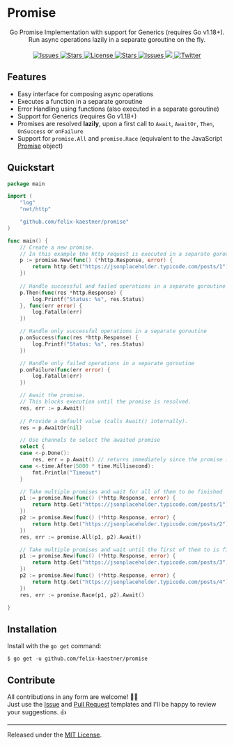 # Promise

<p align="center">
    <span>Go Promise Implementation with support for Generics (requires Go v1.18+).</span>
    <br>
    <span>Run async operations lazily in a separate goroutine on the fly.</span>
    <br><br>
    <a href="https://github.com/felix-kaestner/promise/issues">
        <img alt="Issues" src="https://img.shields.io/github/issues/felix-kaestner/promise?color=29b6f6&style=flat-square">
    </a>
    <a href="https://github.com/felix-kaestner/promise/stargazers">
        <img alt="Stars" src="https://img.shields.io/github/stars/felix-kaestner/promise?color=29b6f6&style=flat-square">
    </a>
    <a href="https://github.com/felix-kaestner/promise/blob/main/LICENSE">
        <img alt="License" src="https://img.shields.io/github/license/felix-kaestner/promise?color=29b6f6&style=flat-square">
    </a>
    <a href="https://pkg.go.dev/github.com/felix-kaestner/promise">
        <img alt="Stars" src="https://img.shields.io/badge/go-documentation-blue?color=29b6f6&style=flat-square">
    </a>
    <a href="https://goreportcard.com/report/github.com/felix-kaestner/promise">
        <img alt="Issues" src="https://goreportcard.com/badge/github.com/felix-kaestner/promise?style=flat-square">
    </a>
    <a href="https://codecov.io/gh/felix-kaestner/promise">
        <img src="https://img.shields.io/codecov/c/github/felix-kaestner/promise?style=flat-square&token=fkA8YwGXkk"/>
    </a>
    <a href="https://twitter.com/kaestner_felix">
        <img alt="Twitter" src="https://img.shields.io/badge/twitter-@kaestner_felix-29b6f6?style=flat-square">
    </a>
</p>

## Features

* Easy interface for composing async operations
* Executes a function in a separate goroutine
* Error Handling using functions (also executed in a separate goroutine)
* Support for Generics (requires Go v1.18+)
* Promises are resolved **lazily**, upon a first call to `Await`, `AwaitOr`, `Then`, `OnSuccess` or `onFailure`
* Support for `promise.All` and `promise.Race` (equivalent to the JavaScript [Promise](https://developer.mozilla.org/en-US/docs/Web/JavaScript/Reference/Global_Objects/Promise) object) 

## Quickstart

```go
package main

import (
	"log"
	"net/http"

	"github.com/felix-kaestner/promise"
)

func main() {
    // Create a new promise.
    // In this example the http request is executed in a separate goroutine
    p := promise.New(func() (*http.Response, error) {
        return http.Get("https://jsonplaceholder.typicode.com/posts/1")
    })
    
    // Handle successful and failed operations in a separate goroutine
    p.Then(func(res *http.Response) {
        log.Printf("Status: %s", res.Status)
    }, func(err error) {
        log.Fatalln(err)
    })

    // Handle only successful operations in a separate goroutine
    p.onSuccess(func(res *http.Response) {
        log.Printf("Status: %s", res.Status)
    })

    // Handle only failed operations in a separate goroutine
    p.onFailure(func(err error) {
        log.Fatalln(err)
    })

    // Await the promise.
    // This blocks execution until the promise is resolved.
    res, err := p.Await()
    
    // Provide a default value (calls Await() internally).
    res = p.AwaitOr(nil)

    // Use channels to select the awaited promise 
    select {
    case <-p.Done():
        res, err = p.Await() // returns immediately since the promise is already resolved
    case <-time.After(5000 * time.Millisecond):
        fmt.Println("Timeout")
    }

    // Take multiple promises and wait for all of them to be finished
    p1 := promise.New(func() (*http.Response, error) {
        return http.Get("https://jsonplaceholder.typicode.com/posts/1")
    })
    p2 := promise.New(func() (*http.Response, error) {
        return http.Get("https://jsonplaceholder.typicode.com/posts/2")
    })
    res, err := promise.All(p1, p2).Await()

    // Take multiple promises and wait until the first of them to is finished
    p1 := promise.New(func() (*http.Response, error) {
        return http.Get("https://jsonplaceholder.typicode.com/posts/3")
    })
    p2 := promise.New(func() (*http.Response, error) {
        return http.Get("https://jsonplaceholder.typicode.com/posts/4")
    })
    res, err := promise.Race(p1, p2).Await()

}
```

##  Installation

Install with the `go get` command:

```
$ go get -u github.com/felix-kaestner/promise
```

## Contribute

All contributions in any form are welcome! 🙌🏻  
Just use the [Issue](.github/ISSUE_TEMPLATE) and [Pull Request](.github/PULL_REQUEST_TEMPLATE) templates and I'll be happy to review your suggestions. 👍

---

Released under the [MIT License](LICENSE).
